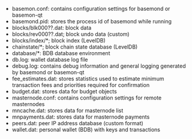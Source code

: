 
* basemon.conf: contains configuration settings for basemond or basemon-qt
* basemond.pid: stores the process id of basemond while running
* blocks/blk000??.dat: block data
* blocks/rev000??.dat; block undo data (custom)
* blocks/index/*; block index (LevelDB)
* chainstate/*; block chain state database (LevelDB)
* database/*: BDB database environment
* db.log: wallet database log file
* debug.log: contains debug information and general logging generated by basemond or basemon-qt
* fee_estimates.dat: stores statistics used to estimate minimum transaction fees and priorities required for confirmation
* budget.dat: stores data for budget objects
* masternode.conf: contains configuration settings for remote masternodes
* mncache.dat: stores data for masternode list
* mnpayments.dat: stores data for masternode payments
* peers.dat: peer IP address database (custom format)
* wallet.dat: personal wallet (BDB) with keys and transactions
